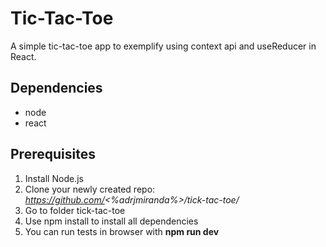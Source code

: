 # Tic-Tac-Toe

A simple tic-tac-toe app to exemplify using context api and useReducer in React.

## Dependencies

- node
- react

## Prerequisites

1. Install Node.js
2. Clone your newly created repo: *https://github.com/<%adrjmiranda%>/tick-tac-toe/*
3. Go to folder tick-tac-toe
4. Use npm install to install all dependencies
5. You can run tests in browser with **npm run dev**
